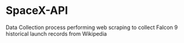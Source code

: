 # SpaceX-API
Data Collection process
performing web scraping to collect Falcon 9 historical launch records from Wikipedia
